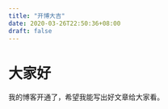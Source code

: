 ```yaml
---
title: "开博大吉"
date: 2020-03-26T22:50:36+08:00
draft: false
---
```

    

# 大家好

我的博客开通了，希望我能写出好文章给大家看。

